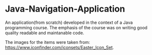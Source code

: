 # Java-Navigation-Application

An application(from scratch) developed in the context of a Java programming course. The emphasis of the course was on writing good quality readable and maintanable code.

The images for the items were taken from: https://www.iconfinder.com/iconsets/Easter_Icon_Set.
